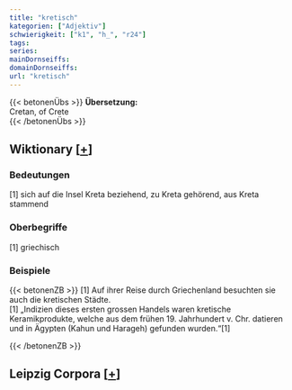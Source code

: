 ```yaml
---
title: "kretisch"
kategorien: ["Adjektiv"]
schwierigkeit: ["k1", "h_", "r24"]
tags:
series:
mainDornseiffs:
domainDornseiffs:
url: "kretisch"
---
```


{{< betonenÜbs >}}
**Übersetzung:**  
Cretan, of Crete  
{{< /betonenÜbs >}}

## Wiktionary [[+](https://de.wiktionary.org/wiki/kretisch)]

### Bedeutungen
[1] sich auf die Insel Kreta beziehend, zu Kreta gehörend, aus Kreta stammend  

### Oberbegriffe
[1] griechisch  

### Beispiele
{{< betonenZB >}}
[1] Auf ihrer Reise durch Griechenland besuchten sie auch die kretischen Städte.  
[1] „Indizien dieses ersten grossen Handels waren kretische Keramikprodukte, welche aus dem frühen 19. Jahrhundert v. Chr. datieren und in Ägypten (Kahun und Harageh) gefunden wurden.“[1]  

{{< /betonenZB >}}

## Leipzig Corpora [[+](https://corpora.uni-leipzig.de/en/res?word=kretisch&corpusId=deu_newscrawl-public_2018)]

